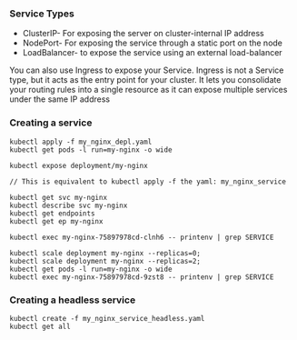 ### Service Types   
- ClusterIP- For exposing the server on cluster-internal IP address
- NodePort- For exposing the service through a static port on the node
- LoadBalancer- to expose the service using an external load-balancer

You can also use Ingress to expose your Service. Ingress is not a Service type, but it acts as the entry point for your cluster. It lets you consolidate your routing rules into a single resource as it can expose multiple services under the same IP address

### Creating a service

    kubectl apply -f my_nginx_depl.yaml
    kubectl get pods -l run=my-nginx -o wide

    kubectl expose deployment/my-nginx

    // This is equivalent to kubectl apply -f the yaml: my_nginx_service
    
    kubectl get svc my-nginx
    kubectl describe svc my-nginx
    kubectl get endpoints
    kubectl get ep my-nginx
    
    kubectl exec my-nginx-75897978cd-clnh6 -- printenv | grep SERVICE
    
    kubectl scale deployment my-nginx --replicas=0;
    kubectl scale deployment my-nginx --replicas=2;
    kubectl get pods -l run=my-nginx -o wide
    kubectl exec my-nginx-75897978cd-9zst8 -- printenv | grep SERVICE

### Creating a headless service

    kubectl create -f my_nginx_service_headless.yaml
    kubectl get all

